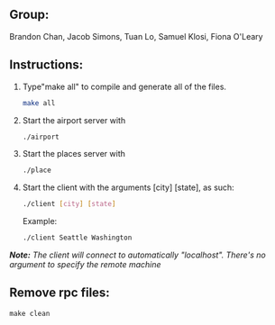 ## Group: ##
Brandon Chan, Jacob Simons, Tuan Lo, Samuel Klosi, Fiona O'Leary

## Instructions: ##
1. Type"make all" to compile and generate all of the files.

    ```bash
    make all
    ```
2. Start the airport server with
    ```bash
    ./airport
    ```
3. Start the places server with 
    ```bash
    ./place
    ```
4. Start the client with the arguments [city] [state], as such:
    ``` bash
    ./client [city] [state]
    ```
    Example:
    ``` bash
    ./client Seattle Washington
    ```
***Note:**  The client will connect to automatically "localhost". There's no argument to specify the remote machine*

## Remove rpc files: ##
    make clean 
